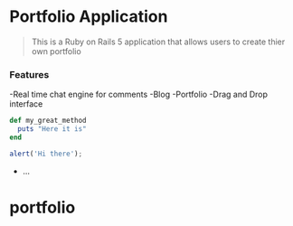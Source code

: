 # Portfolio Application

> This is a Ruby on Rails 5 application that allows users to create thier own portfolio

### Features

-Real time chat engine for comments
-Blog
-Portfolio
-Drag and Drop interface

```ruby
def my_great_method
  puts "Here it is"
end
```

```javascript
alert('Hi there');
```

* ...
# portfolio
